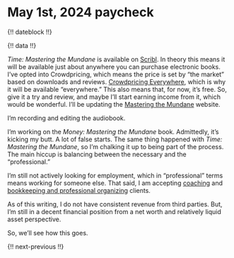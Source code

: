 # May 1st, 2024 paycheck

{!! dateblock !!}

{!! data !!}

*Time: Mastering the Mundane* is available on [Scribl](https://www.scribl.com/books/EEDEB8/Time). In theory this means it will be available just about anywhere you can purchase electronic books. I’ve opted into Crowdpricing, which means the price is set by “the market” based on downloads and reviews. [Crowdpricing Everywhere](https://www.scribl.com/info/crowdpricing-everywhere), which is why it will be available “everywhere.” This also means that, for now, it’s free. So, give it a try and review, and maybe I’ll start earning income from it, which would be wonderful. I’ll be updating the [Mastering the Mundane](https://mastering-the-mundane.com/books/time-mastering-the-mundane/) website.

I’m recording and editing the audiobook.

I’m working on the *Money: Mastering the Mundane* book. Admittedly, it’s kicking my butt. A lot of false starts. The same thing happened with *Time: Mastering the Mundane*, so I’m chalking it up to being part of the process. The main hiccup is balancing between the necessary and the “professional.”

I’m still not actively looking for employment, which in “professional” terms means working for someone else. That said, I am accepting [coaching](https://mastering-the-mundane.com/coaching-and-mentoring/) and [bookkeeping and professional organizing](https://mastering-the-mundane.com/services/) clients.

As of this writing, I do not have consistent revenue from third parties. But, I’m still in a decent financial position from a net worth and relatively liquid asset perspective.

So, we’ll see how this goes.

{!! next-previous !!}
